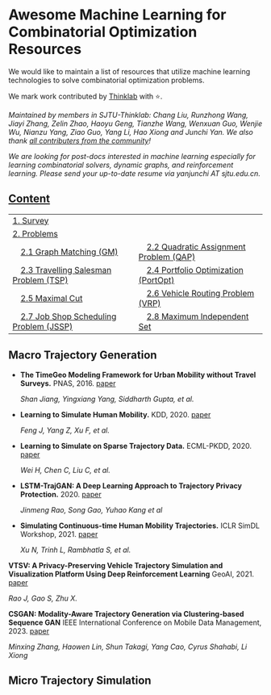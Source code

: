

# Awesome Machine Learning for Combinatorial Optimization Resources
We would like to maintain a list of resources that utilize machine learning technologies to solve combinatorial optimization problems.

We mark work contributed by [Thinklab](http://thinklab.sjtu.edu.cn) with ⭐.

*Maintained by members in SJTU-Thinklab: Chang Liu, Runzhong Wang, Jiayi Zhang, Zelin Zhao, Haoyu Geng, Tianzhe Wang, Wenxuan Guo, Wenjie Wu, Nianzu Yang, Ziao Guo, Yang Li, Hao Xiong and Junchi Yan. We also thank [all contributers from the community](https://github.com/Thinklab-SJTU/awesome-ml4co/graphs/contributors)!*

*We are looking for post-docs interested in machine learning especially for learning combinatorial solvers, dynamic graphs, and reinforcement learning. Please send your up-to-date resume via yanjunchi AT sjtu.edu.cn.*

## [Content](#content)

<table>
<tr><td colspan="2"><a href="#survey-papers">1. Survey</a></td></tr>
<tr><td colspan="2"><a href="#problems">2. Problems</a></td></tr> 
<tr>
	<td>&emsp;<a href=#graph-matching>2.1 Graph Matching (GM)</a></td>
	<td>&emsp;<a href=#quadratic-assignment-problem>2.2 Quadratic Assignment Problem (QAP)</a></td>
</tr>
<tr>
	<td>&emsp;<a href=#travelling-salesman-problem>2.3 Travelling Salesman Problem (TSP)</a></td>
	<td>&emsp;<a href=#portfolio-optimization>2.4 Portfolio Optimization (PortOpt)</a></td>
</tr>
<tr>
	<td>&emsp;<a href=#maximal-cut>2.5 Maximal Cut</a></td>
	<td>&emsp;<a href=#vehicle-routing-problem>2.6 Vehicle Routing Problem (VRP)</a></td>
</tr>
<tr>
	<td>&emsp;<a href=#job-shop-scheduling-problem>2.7 Job Shop Scheduling Problem (JSSP)</a></td>
	<td>&emsp;<a href=#maximum-independent-set>2.8 Maximum Independent Set</a></td>
</tr>
</table>

## Macro Trajectory Generation

+ **The TimeGeo Modeling Framework for Urban Mobility without Travel Surveys.** PNAS, 2016. [paper](https://www.pnas.org/doi/abs/10.1073/pnas.1524261113)
    
   *Shan Jiang, Yingxiang Yang, Siddharth Gupta, et al.*

+ **Learning to Simulate Human Mobility.** KDD, 2020. [paper](https://dl.acm.org/doi/abs/10.1145/3394486.3412862)
    
   *Feng J, Yang Z, Xu F, et al.*

+ **Learning to Simulate on Sparse Trajectory Data.** ECML-PKDD, 2020. [paper](https://link.springer.com/chapter/10.1007/978-3-030-67667-4_32)
    
  *Wei H, Chen C, Liu C, et al.*

+ **LSTM-TrajGAN: A Deep Learning Approach to Trajectory Privacy Protection.** 2020. [paper](https://arxiv.org/abs/2006.10521)

   *Jinmeng Rao, Song Gao, Yuhao Kang et al*

+ **Simulating Continuous-time Human Mobility Trajectories.** ICLR SimDL Workshop, 2021. [paper](https://simdl.github.io/files/47.pdf)
  
  *Xu N, Trinh L, Rambhatla S, et al.*

**VTSV: A Privacy-Preserving Vehicle Trajectory Simulation and Visualization Platform Using Deep Reinforcement Learning** GeoAI, 2021. [paper](https://dl.acm.org/doi/abs/10.1145/3486635.3491073)

  *Rao J, Gao S, Zhu X.*

**CSGAN: Modality-Aware Trajectory Generation via Clustering-based Sequence GAN** IEEE International Conference on Mobile Data Management, 2023. [paper](https://ieeexplore.ieee.org/abstract/document/10214943/)

  *Minxing Zhang, Haowen Lin, Shun Takagi, Yang Cao, Cyrus Shahabi, Li Xiong*


## Micro Trajectory Simulation






